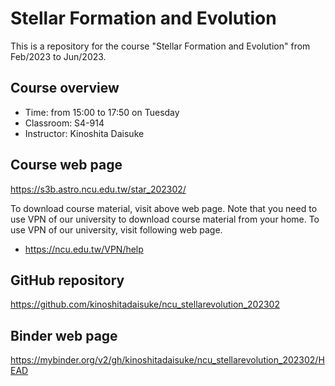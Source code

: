 # Stellar Formation and Evolution #

This is a repository for the course "Stellar Formation and Evolution" from Feb/2023 to Jun/2023.

## Course overview ##

- Time: from 15:00 to 17:50 on Tuesday
- Classroom: S4-914
- Instructor: Kinoshita Daisuke

## Course web page ##

https://s3b.astro.ncu.edu.tw/star_202302/

To download course material, visit above web page. Note that you need to use VPN of our university to download course material from your home. To use VPN of our university, visit following web page.

 - https://ncu.edu.tw/VPN/help

## GitHub repository ##

https://github.com/kinoshitadaisuke/ncu_stellarevolution_202302

## Binder web page ##

https://mybinder.org/v2/gh/kinoshitadaisuke/ncu_stellarevolution_202302/HEAD

